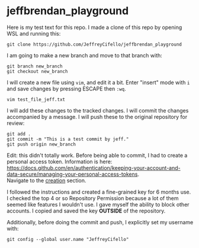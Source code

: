 # jeffbrendan_playground
Here is my test text for this repo. I made a clone of this repo by opening WSL and running this:
```
git clone https://github.com/JeffreyCifello/jeffbrendan_playground
```

I am going to make a new branch and move to that branch with:
```
git branch new_branch
git checkout new_branch
```
I will create a new file using `vim`, and edit it a bit. Enter "insert" mode with `i` and save changes by pressing ESCAPE then `:wq`. 
```
vim test_file_jeff.txt
```

I will add these changes to the tracked changes. I will commit the changes accompanied by a message. I will push these to the original repository for review:
```
git add .
git commit -m "This is a test commit by jeff."
git push origin new_branch
```

Edit: this didn't totally work. Before being able to commit, I had to create a personal access token. Information is here: https://docs.github.com/en/authentication/keeping-your-account-and-data-secure/managing-your-personal-access-tokens.  
Navigate to the [creation](https://docs.github.com/en/authentication/keeping-your-account-and-data-secure/managing-your-personal-access-tokens#creating-a-fine-grained-personal-access-token) section.

I followed the instructions and created a fine-grained key for 6 months use. I checked the top 4 or so Repository Permission because a lot of them seemed like features I wouldn't use. I gave myself the ability to block other accounts. 
I copied and saved the key **OUTSIDE** of the repository. 


Additionally, before doing the commit and push, I explicitly set my username with:
```
git config --global user.name "JeffreyCifello"
```

